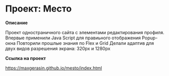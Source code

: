 # Проект: Место

**Описание**

Проект одностраничного сайта с элементами редактирования профиля.
Впервые применили Java Script для правиьного отображения Popup-окна
Повторили прошлые знания по Flex и Grid
Делали адаптив для двух видов разрешения экрана: 320рх и 1280рх


**Ссылка на проект**

 https://maxgerasin.github.io/mesto/index.html
